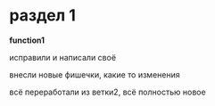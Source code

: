 # раздел 1

**function1**


исправили и написали своё

внесли новые фишечки, какие то изменения

всё переработали из ветки2, всё полностью новое
